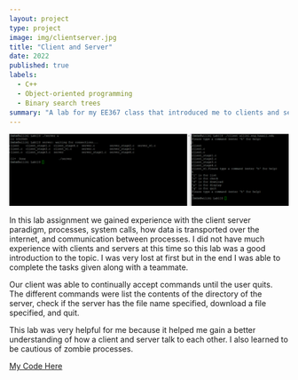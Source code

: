 ```yaml
---
layout: project
type: project
image: img/clientserver.jpg
title: "Client and Server"
date: 2022
published: true
labels:
  - C++
  - Object-oriented programming
  - Binary search trees
summary: "A lab for my EE367 class that introduced me to clients and servers."
---
```

<img class="img-fluid" src="../img/367lab.png">

In this lab assignment we gained experience with the client server paradigm, processes, system calls, how data is transported over the internet, and communication between processes.  I did not have much experience with clients and servers at this time so this lab was a good introduction to the topic.  I was very lost at first but in the end I was able to complete the tasks given along with a teammate.

Our client was able to continually accept commands until the user quits.  The different commands were list the contents of the directory of the server, check if the server has the file name specified, download a file specified, and quit.

This lab was very helpful for me because it helped me gain a better understanding of how a client and server talk to each other.  I also learned to be cautious of zombie processes.

[My Code Here](https://github.com/brookemaeda/EE367ServerClientLab.git)
